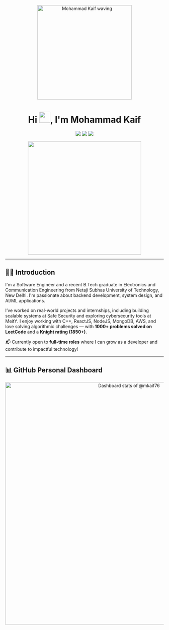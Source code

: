 <div align="center" width="50">
    <img alt="Mohammad Kaif waving" src="./assets/oh hi there.png" width="300"/>
</div>

<h1 align="center">Hi <img src="https://media.giphy.com/media/hvRJCLFzcasrR4ia7z/giphy.gif" width="35">, I'm Mohammad Kaif</h1>

<p align="center">
  <img src="https://img.shields.io/github/followers/mkaif76?style=social" />
  <img src="https://img.shields.io/github/stars/mkaif76?style=social" />
  <img src="https://komarev.com/ghpvc/?username=mkaif76&style=plastic&color=blueviolet" />
</p>

<div align="center">
<a href="https://ossinsight.io">
  <img src="https://ossinsight.io/web/static/img/screenshots/homepage.gif" height=360 />
</a>
</div>

---

## 👨‍💻 Introduction

I'm a Software Engineer and a recent B.Tech graduate in Electronics and Communication Engineering from Netaji Subhas University of Technology, New Delhi. I'm passionate about backend development, system design, and AI/ML applications.

I’ve worked on real-world projects and internships, including building scalable systems at Safe Security and exploring cybersecurity tools at MeitY. I enjoy working with C++, ReactJS, NodeJS, MongoDB, AWS, and love solving algorithmic challenges — with **1000+ problems solved on LeetCode** and a **Knight rating (1850+)**.

📬 Currently open to **full-time roles** where I can grow as a developer and contribute to impactful technology!

---

## 📊 GitHub Personal Dashboard

<a href="https://next.ossinsight.io/widgets/official/compose-user-dashboard-stats?user_id=111599709" target="_blank" align="center">
  <picture>
    <source media="(prefers-color-scheme: dark)" srcset="https://next.ossinsight.io/widgets/official/compose-user-dashboard-stats/thumbnail.png?user_id=111599709&image_size=auto&color_scheme=dark" width="771" height="auto">
    <img alt="Dashboard stats of @mkaif76" src="https://next.ossinsight.io/widgets/official/compose-user-dashboard-stats/thumbnail.png?user_id=111599709&image_size=auto&color_scheme=light" width="771" height="auto">
  </picture>
</a>



